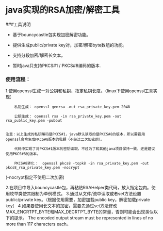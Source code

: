 ﻿# java实现的RSA加密/解密工具


###工具说明

+ 基于bouncycastle包实现加密解密功能。

+ 提供生成public/private key对，加密/解密byte数组的功能。

+ 支持分段加密/解密长文本。

+ 暂时java只支持PKCS#1 / PKCS#8编码的版本.



### 使用流程：

1.使用openssl生成一对公钥和私钥，指定私钥长度。（linux下使用openssl工具实现）

        私钥生成： openssl genrsa -out rsa_private_key.pem 2048

        公钥生成： openssl rsa -in rsa_private_key.pem -out rsa_public_key.pem -pubout

    
    注意：以上生成的私钥编码是PKCS#1，java默认读取的是PKCS#8的版本，所以需要用openssl命令生成PKCS#8版本的私钥（不经过二次加密的）。

        代码中实现了对PKCS#1版本的密钥读取。不过为了和其他java项目保持一致，还是建议使用PKCS#8的版本。

        PKCS#8转化：  openssl pkcs8 -topk8 -in rsa_private_key.pem -out pkcs8_rsa_private_key.pem -nocrypt
  (-nocrypt指定不使用二次加密)

2.在项目中导入bouncycastle包，再粘贴RSAHelper类代码，放入指定包内。使用枚举类使其限制为单例模式。
3.通过从文件/流中读取或者set方法设置public/private key。（根据使用需要，加密加载public key，解密加载private key）
4.如果要使用长文本的加密，需要先通过set方法修改MAX_ENCRTPT_BYTE和MAX_DECRTPT_BYTE的常量，否则可能会出现类似以下的提示。
        The encoded output stream must be represented in lines of no more than 117 characters each。